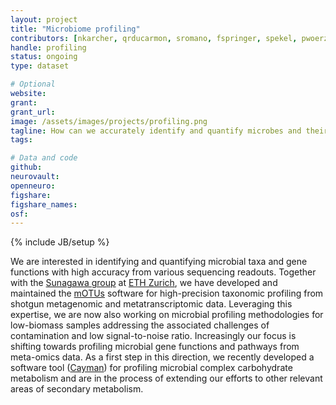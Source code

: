 ```yaml
---
layout: project
title: "Microbiome profiling"
contributors: [nkarcher, qrducarmon, sromano, fspringer, spekel, pwoerz]
handle: profiling
status: ongoing
type: dataset

# Optional
website:
grant:
grant_url:
image: /assets/images/projects/profiling.png
tagline: How can we accurately identify and quantify microbes and their gene functions from various sequencing readouts including ones generated from low-biomass samples? 
tags: 

# Data and code
github: 
neurovault:
openneuro:
figshare:
figshare_names:
osf:
---
```

{% include JB/setup %}

We are interested in identifying and quantifying microbial taxa and gene functions with high accuracy from various sequencing readouts. Together with the [Sunagawa group](https://micro.biol.ethz.ch/research/sunagawa.html) at [ETH Zurich](http://ethz.ch/), we have developed and maintained the [mOTUs](https://motu-tool.org/) software for high-precision taxonomic profiling from shotgun metagenomic and metatranscriptomic data. Leveraging this expertise, we are now also working on microbial profiling methodologies for low-biomass samples addressing the associated challenges of contamination and low signal-to-noise ratio. Increasingly our focus is shifting towards profiling microbial gene functions and pathways from meta-omics data. As a first step in this direction, we recently developed a software tool ([Cayman](/tools/cayman)) for profiling microbial complex carbohydrate metabolism and are in the process of extending our efforts to other relevant areas of secondary metabolism.
